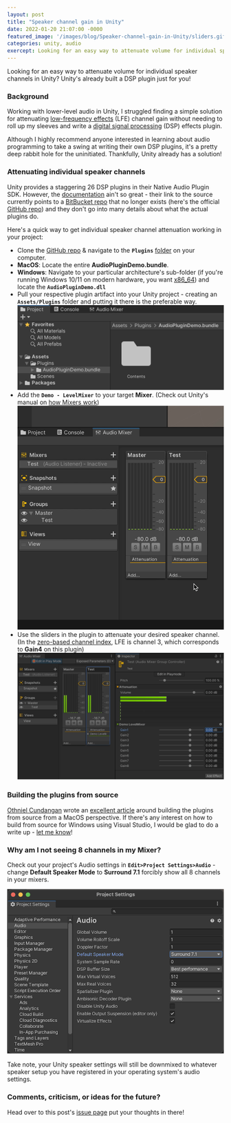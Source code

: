 ```yaml
---
layout: post
title: "Speaker channel gain in Unity"
date: 2022-01-20 21:07:00 -0000
featured_image: '/images/blog/Speaker-channel-gain-in-Unity/sliders.gif'
categories: unity, audio
exercept: Looking for an easy way to attenuate volume for individual speaker channels? Unity's already built a DSP plugin just for you!
---
```


Looking for an easy way to attenuate volume for individual speaker channels in Unity? Unity's already built a DSP plugin just for you!

### Background

Working with lower-level audio in Unity, I struggled finding a simple solution for attenuating [low-frequency effects](https://en.wikipedia.org/wiki/Low-frequency_effects) (LFE) channel gain without needing to roll up my sleeves and write a [digital signal processing](https://en.wikipedia.org/wiki/Digital_signal_processing) (DSP) effects plugin. 

Although I highly recommend anyone interested in learning about audio programming to take a swing at writing their own DSP plugins, it's a pretty deep rabbit hole for the uninitiated. Thankfully, Unity already has a solution!

### Attenuating individual speaker channels

Unity provides a staggering 26 DSP plugins in their Native Audio Plugin SDK. However, the [documentation](https://docs.unity3d.com/Manual/AudioMixerNativeAudioPlugin.html) ain't so great - their link to the source currently points to a [BitBucket repo](https://bitbucket.org/Unity-Technologies/nativeaudioplugins) that no longer exists (here's the official [GitHub repo](https://github.com/Unity-Technologies/NativeAudioPlugins)) and they don't go into many details about what the actual plugins do.

Here's a quick way to get individual speaker channel attenuation working in your project:

* Clone the [GitHub repo](https://github.com/Unity-Technologies/NativeAudioPlugins) & navigate to the **`Plugins`** [folder](https://github.com/Unity-Technologies/NativeAudioPlugins/tree/master/Assets/Plugins) on your computer.
* **MacOS**: Locate the entire **AudioPluginDemo.bundle**.
* **Windows**: Navigate to your particular architecture's sub-folder (if you're running Windows 10/11 on modern hardware, you want [x86_64](https://github.com/Unity-Technologies/NativeAudioPlugins/tree/master/Assets/Plugins/x86_64)) and locate the **`AudioPluginDemo.dll`**
* Pull your respective plugin artifact into your Unity project - creating an **`Assets/Plugins`** folder and putting it there is the preferable way. ![](/images/blog/Speaker-channel-gain-in-Unity/macOSPluginBundle.png)
* Add the **`Demo - LevelMixer`** to your target **Mixer**. (Check out Unity's manual on [how Mixers work](https://docs.unity3d.com/Manual/AudioMixer.html)) ![](/images/blog/Speaker-channel-gain-in-Unity/selectPlugin.gif)
* Use the sliders in the plugin to attenuate your desired speaker channel. (In the [zero-based channel index](https://en.wikipedia.org/wiki/Surround_sound#Channel_identification), LFE is channel 3, which corresponds to **Gain4** on this plugin) ![](/images/blog/Speaker-channel-gain-in-Unity/adjustingGain.gif)

### Building the plugins from source

[Othniel Cundangan](https://www.linkedin.com/in/othnielcundangan/) wrote an [excellent article](https://medium.com/@othnielcundangan/how-to-use-unitys-native-audio-plugin-sdk-on-macos-f7e1bdbc8141) around building the plugins from source from a MacOS perspective. If there's any interest on how to build from source for Windows using Visual Studio, I would be glad to do a write up - [let me know](https://github.com/mtnbonez/mtnbonez.github.io/issues/1)!

### Why am I not seeing 8 channels in my Mixer?

Check out your project's Audio settings in **`Edit>Project Settings>Audio`** - change **Default Speaker Mode** to **Surround 7.1** forcibly show all 8 channels in your mixers.

![](/images/blog/Speaker-channel-gain-in-Unity/audioSettings.png)

Take note, your Unity speaker settings will still be downmixed to whatever speaker setup you have registered in your operating system's audio settings.

### Comments, criticism, or ideas for the future?

Head over to this post's [issue page](https://github.com/mtnbonez/mtnbonez.github.io/issues/1) put your thoughts in there!